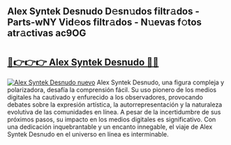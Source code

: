 ## Alex Syntek Desnudo D𝚎sn𝚞dos filtr𝚊dos - Parts-wNY Vid𝚎os filtr𝚊dos - N𝚞evas f𝚘tos atr𝚊ctivas ac9OG

# <h2><a href="http://mb8d6le.tromn.icu/?c=Alex+Syntek+Desnudo">🔗👉👉👉 Alex Syntek Desnudo 🔗🔗</a></h2>

[![Alex Syntek Desnudo nuevo](https://i.imgur.com/pEAQMta.gif)](http://mb8d6le.tromn.icu/?c=Alex+Syntek+Desnudo)
Alex Syntek Desnudo, una figura compleja y polarizadora, desafía la comprensión fácil. Su uso pionero de los medios digitales ha cautivado y enfurecido a los observadores, provocando debates sobre la expresión artística, la autorrepresentación y la naturaleza evolutiva de las comunidades en línea. A pesar de la incertidumbre de sus próximos pasos, su impacto en los medios digitales es significativo. Con una dedicación inquebrantable y un encanto innegable, el viaje de Alex Syntek Desnudo en el universo en línea es interminable.
